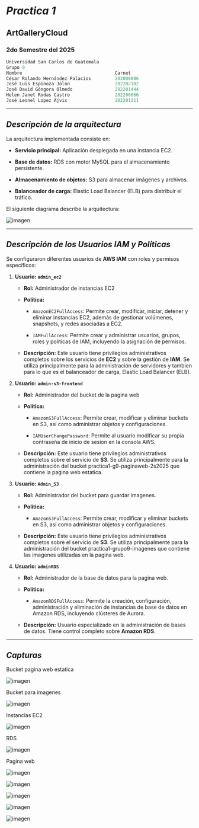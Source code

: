 # **_Practica 1_**

## ArtGalleryCloud

### 2do Semestre del 2025

```js
Universidad San Carlos de Guatemala
Grupo 9
Nombre                                   Carnet
César Rolando Hernández Palacios         202000806
José Luis Espinoza Jolon                 202202182
José David Góngora Olmedo                202201444
Helen Janet Rodas Castro                 202200066
José Leonel Lopez Ajvix                  202201211
```

---

## **_Descripción de la arquitectura_**

La arquitectura implementada consiste en:

- **Servicio principal:** Aplicación desplegada en una instancia EC2.

- **Base de datos:** RDS con motor MySQL para el almacenamiento persistente.

- **Almacenamiento de objetos:** S3 para almacenar imágenes y archivos.

- **Balanceador de carga:** Elastic Load Balancer (ELB) para distribuir el tráfico.

El siguiente diagrama describe la arquitectura:

![imagen](/img/arquitectura.PNG)

---

## **_Descripción de los Usuarios IAM y Políticas_**

Se configuraron diferentes usuarios de **AWS IAM** con roles y permisos específicos:

1. **Usuario: `admin_ec2`**

   - **Rol:** Administrador de instancias EC2
   - **Política:**

     - `AmazonEC2FullAccess`: Permite crear, modificar, iniciar, detener y eliminar instancias EC2, además de gestionar volúmenes, snapshots, y redes asociadas a EC2.

     - `IAMFullAccess`: Permite crear y administrar usuarios, grupos, roles y políticas de IAM, incluyendo la asignación de permisos.

   - **Descripción:**
     Este usuario tiene privilegios administrativos completos sobre los servicios de **EC2** y sobre la gestión de **IAM**. Se utiliza principalmente para la administración de servidores y tambien para lo que es el balanceador de carga, Elastic Load Balancer (ELB).

2. **Usuario: `admin-s3-frontend`**

   - **Rol:** Administrador del bucket de la pagina web
   - **Política:**

     - `AmazonS3FullAccess`: Permite crear, modificar y eliminar buckets en S3, así como administrar objetos y configuraciones.

     - `IAMUserChangePassword`: Permite al usuario modificar su propia contraseña de inicio de sesion en la consola AWS.

   - **Descripción:**
     Este usuario tiene privilegios administrativos completos sobre el servicio de **S3**. Se utiliza principalmente para la administración del bucket practica1-g9-paginaweb-2s2025 que contiene la pagina web estatica.

3. **Usuario: `Admin_S3`**

   - **Rol:** Administrador del bucket para guardar imagenes.
   - **Política:**

     - `AmazonS3FullAccess`: Permite crear, modificar y eliminar buckets en S3, así como administrar objetos y configuraciones.

   - **Descripción:**
     Este usuario tiene privilegios administrativos completos sobre el servicio de **S3**. Se utiliza principalmente para la administración del bucket practica1-grupo9-imagenes que contiene las imagenes utilizadas en la pagina web.

4. **Usuario: `adminRDS`**

   - **Rol:** Administrador de la base de datos para la pagina web.
   - **Política:**

     - `AmazonRDSFullAccess`: Permite la creación, configuración, administración y eliminación de instancias de base de datos en Amazon RDS, incluyendo clústeres de Aurora.

   - **Descripción:**
     Usuario especializado en la administración de bases de datos. Tiene control completo sobre **Amazon RDS**.

---

## **_Capturas_**

Bucket pagina web estatica

![imagen](/img/S31.PNG)

Bucket para imagenes

![imagen](/img/S32.PNG)

Instancias EC2

![imagen](/img/EC2.PNG)

RDS

![imagen](/img/RDS.PNG)

Pagina web

![imagen](/img/WEB1.PNG)

![imagen](/img/WEB2.PNG)

![imagen](/img/WEB3.PNG)

![imagen](/img/WEB4.PNG)

![imagen](/img/WEB5.PNG)
